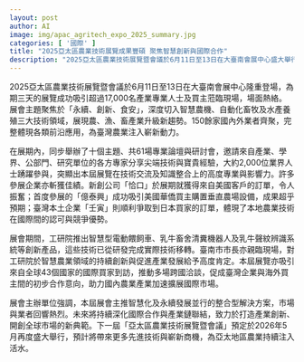 ```yaml
---
layout: post
author: AI
image: img/apac_agritech_expo_2025_summary.jpg
categories: [ '國際' ]
title: "2025亞太區農業技術展覽成果豐碩 聚焦智慧創新與國際合作"
description: "2025亞太區農業技術展覽暨會議於6月11日至13日在大臺南會展中心盛大舉行，吸引逾17,000名業界人士參與。展會聚焦永續、創新、食安三大主題，涵蓋智慧農機、自動化畜牧、水產養殖等領域。現場有超過150家國內外企業展示前沿技術，期間更舉辦61場專業論壇，分享產業趨勢。多家企業於會中即達成國際訂單，展現臺灣農業技術的競爭力。展會促成跨國洽談與合作，推動產業升級與全球拓展，2026年預計將再次帶來創新商機。"
---
```

2025亞太區農業技術展覽暨會議於6月11日至13日在大臺南會展中心隆重登場，為期三天的展覽成功吸引超過17,000名產業專業人士及買主蒞臨現場，場面熱絡。展會主題聚焦於「永續、創新、食安」，深度切入智慧農機、自動化畜牧及水產養殖三大技術領域，展現農、漁、畜產業升級新趨勢。150餘家國內外業者齊聚，完整體現各類前沿應用，為臺灣農業注入嶄新動力。

在展期內，同步舉辦了十個主題、共61場專業論壇與研討會，邀請來自產業、學界、公部門、研究單位的各方專家分享尖端技術與寶貴經驗，大約2,000位業界人士踴躍參與，突顯出本屆展覽在技術交流及知識整合上的高度專業與影響力。許多參展企業亦斬獲佳績。新創公司「恰口」於展期就獲得來自美國客戶的訂單，令人振奮；首度參展的「億泰興」成功吸引美國華僑買主購置垂直農場設備，成果超乎預期；臺灣本土企業「壬寅」則順利爭取到日本買家的訂單，體現了本地農業技術在國際間的認可與競爭優勢。

展會期間，工研院推出智慧型電動餵飼車、乳牛畜舍清糞機器人及乳牛聲紋辨識系統等創新產品，這些技術已從研發完成實際技術移轉。臺南市市長亦親臨現場，對工研院於智慧農業領域的持續創新與促進產業發展給予高度肯定。本屆展覽亦吸引來自全球43個國家的國際買家到訪，推動多場跨國洽談，促成臺灣企業與海外買主間的初步合作意向，助力國內農業產業加速擴展國際市場。

展會主辦單位強調，本屆展會主推智慧化及永續發展並行的整合型解決方案，市場與業者回響熱烈。未來將持續深化國際合作與產業鏈聯結，致力於打造產業創新、開創全球市場的新典範。下一屆「亞太區農業技術展覽暨會議」預定於2026年5月再度盛大舉行，預計將帶來更多先進技術與嶄新商機，為亞太地區農業持續注入活水。